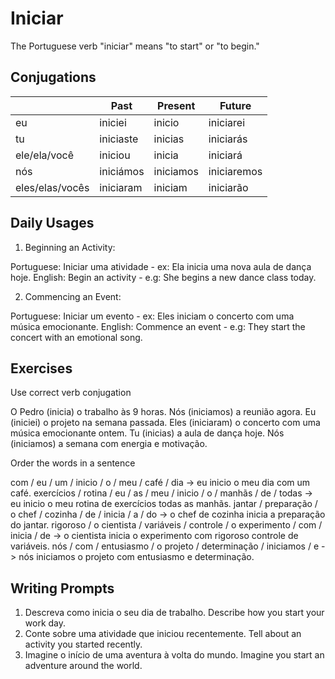 # Iniciar

The Portuguese verb "iniciar" means "to start" or "to begin."

## Conjugations

|                 | Past      | Present   | Future      |
| --------------- | --------- | --------- | ----------- |
| eu              | iniciei   | inicio    | iniciarei   |
| tu              | iniciaste | inicias   | iniciarás   |
| ele/ela/você    | iniciou   | inicia    | iniciará    |
| nós             | iniciámos | iniciamos | iniciaremos |
| eles/elas/vocês | iniciaram | iniciam   | iniciarão   |

## Daily Usages

1. Beginning an Activity:

Portuguese: Iniciar uma atividade - ex: Ela inicia uma nova aula de dança hoje.
English: Begin an activity - e.g: She begins a new dance class today.

2. Commencing an Event:

Portuguese: Iniciar um evento - ex: Eles iniciam o concerto com uma música emocionante.
English: Commence an event - e.g: They start the concert with an emotional song.

## Exercises

Use correct verb conjugation

O Pedro (inicia) o trabalho às 9 horas.
Nós (iniciamos) a reunião agora.
Eu (iniciei) o projeto na semana passada.
Eles (iniciaram) o concerto com uma música emocionante ontem.
Tu (inicias) a aula de dança hoje.
Nós (iniciamos) a semana com energia e motivação.

Order the words in a sentence

com / eu / um / inicio / o / meu / café / dia -> eu inicio o meu dia com um café.
exercícios / rotina / eu / as / meu / inicio / o / manhãs / de / todas -> eu inicio o meu rotina de exercícios todas as manhãs.
jantar / preparação / o chef / cozinha / de / inicia / a / do -> o chef de cozinha inicia a preparação do jantar.
rigoroso / o cientista / variáveis / controle / o experimento / com / inicia / de -> o cientista inicia o experimento com rigoroso controle de variáveis.
nós / com / entusiasmo / o projeto / determinação / iniciamos / e -> nós iniciamos o projeto com entusiasmo e determinação.

## Writing Prompts

1. Descreva como inicia o seu dia de trabalho. Describe how you start your work day.
2. Conte sobre uma atividade que iniciou recentemente. Tell about an activity you started recently.
3. Imagine o início de uma aventura à volta do mundo. Imagine you start an adventure around the world.
